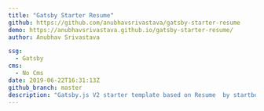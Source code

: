 ```yaml
---
title: "Gatsby Starter Resume"
github: https://github.com/anubhavsrivastava/gatsby-starter-resume
demo: https://anubhavsrivastava.github.io/gatsby-starter-resume/
author: Anubhav Srivastava

ssg:
  - Gatsby
cms:
  - No Cms
date: 2019-06-22T16:31:13Z
github_branch: master
description: "Gatsby.js V2 starter template based on Resume  by startbootstrap"
---
```

